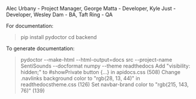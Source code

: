 Alec Urbany - Project Manager,
George Matta - Developer,
Kyle Just - Developer,
Wesley Dam - BA,
Taft Ring - QA

For documentation:
> pip install pydoctor
> cd backend

To generate documentation:
> pydoctor --make-html --html-output=docs src --project-name SentiSounds --docformat numpy --theme readthedocs
> Add "visibility: hidden;" to #showPrivate button {...} in apidocs.css (508)
> Change .navlinks background color to "rgb(28, 13, 44)" in readthedocstheme.css (126)
> Set navbar-brand color to "rgb(215, 143, 76)" (139)